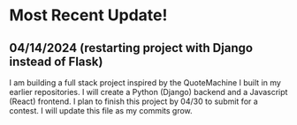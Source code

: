 # Most Recent Update!

## 04/14/2024 (restarting project with Django instead of Flask)

I am building a full stack project inspired by the QuoteMachine I built in my earlier repositories.
I will create a Python (Django) backend and a Javascript (React) frontend.
I plan to finish this project by 04/30 to submit for a contest.
I will update this file as my commits grow.
